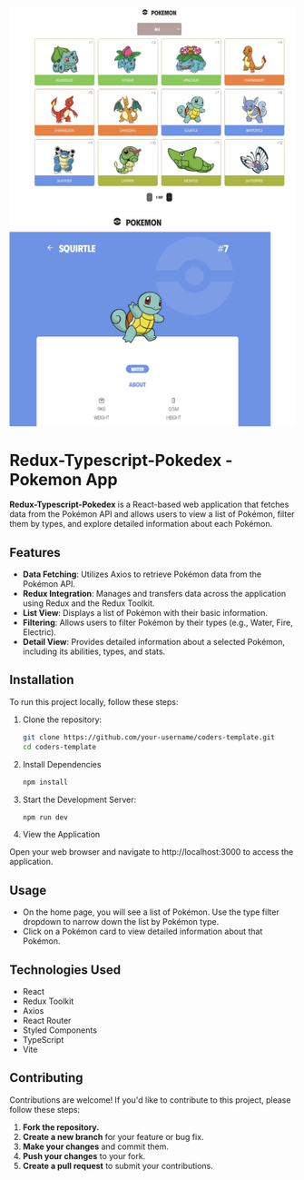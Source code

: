 ![Image Alt Text](/public/images/pokelis.jpg)
![Image Alt Text](/public/images/single.jpg)

# Redux-Typescript-Pokedex - Pokemon App

**Redux-Typescript-Pokedex** is a React-based web application that fetches data from the Pokémon API and allows users to view a list of Pokémon, filter them by types, and explore detailed information about each Pokémon.

## Features

- **Data Fetching**: Utilizes Axios to retrieve Pokémon data from the Pokémon API.
- **Redux Integration**: Manages and transfers data across the application using Redux and the Redux Toolkit.
- **List View**: Displays a list of Pokémon with their basic information.
- **Filtering**: Allows users to filter Pokémon by their types (e.g., Water, Fire, Electric).
- **Detail View**: Provides detailed information about a selected Pokémon, including its abilities, types, and stats.

## Installation

To run this project locally, follow these steps:

1. Clone the repository:

   ```bash
   git clone https://github.com/your-username/coders-template.git
   cd coders-template

   ```

2. Install Dependencies

   ```bash
   npm install

   ```

3. Start the Development Server:

   ```bash
   npm run dev

   ```

4. View the Application

Open your web browser and navigate to http://localhost:3000 to access the application.

## Usage

- On the home page, you will see a list of Pokémon. Use the type filter dropdown to narrow down the list by Pokémon type.
- Click on a Pokémon card to view detailed information about that Pokémon.

## Technologies Used

- React
- Redux Toolkit
- Axios
- React Router
- Styled Components
- TypeScript
- Vite

## Contributing

Contributions are welcome! If you'd like to contribute to this project, please follow these steps:

1. **Fork the repository.**
2. **Create a new branch** for your feature or bug fix.
3. **Make your changes** and commit them.
4. **Push your changes** to your fork.
5. **Create a pull request** to submit your contributions.
